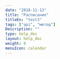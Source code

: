 ```yaml
---
date: "2018-11-13"
title: "Расписание"
titleEn: "test3"
tags: ["api", "метод"]
Description: ""
type: help_doc
layout: help_doc
weight: 9
menuIcon: calendar
---
```


